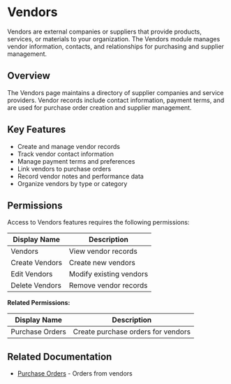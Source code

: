 # Vendors

Vendors are external companies or suppliers that provide products, services, or materials to your organization. The Vendors module manages vendor information, contacts, and relationships for purchasing and supplier management.

## Overview

The Vendors page maintains a directory of supplier companies and service providers. Vendor records include contact information, payment terms, and are used for purchase order creation and supplier management.

## Key Features

* Create and manage vendor records
* Track vendor contact information
* Manage payment terms and preferences
* Link vendors to purchase orders
* Record vendor notes and performance data
* Organize vendors by type or category

## Permissions

Access to Vendors features requires the following permissions:

| Display Name | Description |
|--------------|-------------|
| Vendors | View vendor records |
| Create Vendors | Create new vendors |
| Edit Vendors | Modify existing vendors |
| Delete Vendors | Remove vendor records |

**Related Permissions:**

| Display Name | Description |
|--------------|-------------|
| Purchase Orders | Create purchase orders for vendors |

## Related Documentation

* [Purchase Orders](../Product/PurchaseOrders.md) - Orders from vendors

